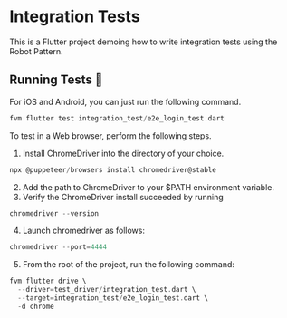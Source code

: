 # Integration Tests
This is a Flutter project demoing how to write integration tests using the Robot Pattern.

## Running Tests 🧪

For iOS and Android, you can just run the following command.

```dart
fvm flutter test integration_test/e2e_login_test.dart
```

To test in a Web browser, perform the following steps.

1. Install ChromeDriver into the directory of your choice.
```dart 
npx @puppeteer/browsers install chromedriver@stable
```

2. Add the path to ChromeDriver to your $PATH environment variable.
3. Verify the ChromeDriver install succeeded by running
```dart 
chromedriver --version
```

4. Launch chromedriver as follows:
```dart 
chromedriver --port=4444
```

5. From the root of the project, run the following command:
```dart 
fvm flutter drive \
  --driver=test_driver/integration_test.dart \
  --target=integration_test/e2e_login_test.dart \
  -d chrome
```